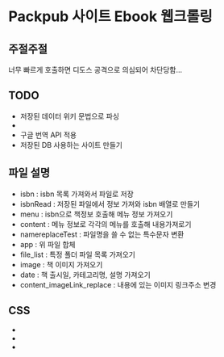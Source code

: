 # Packpub 사이트 Ebook 웹크롤링 #

## 주절주절 ##

너무 빠르게 호출하면 디도스 공격으로 의심되어 차단당함...

## TODO ##

* 저장된 데이터 위키 문법으로 파싱
* 
* 구글 번역 API 적용
* 저장된 DB 사용하는 사이트 만들기

## 파일 설명 ##

* isbn : isbn 목록 가져와서 파일로 저장
* isbnRead : 저장된 파일에서 정보 가져와 isbn 배열로 만들기
* menu : isbn으로 책정보 호출해 메뉴 정보 가져오기
* content : 메뉴 정보로 각각의 메뉴를 호출해 내용가져로기
* namereplaceTest : 파일명을 쓸 수 없는 특수문자 변환
* app : 위 파일 합체
* file_list : 특정 폴더 파일 목록 가져오기
* image : 책 이미지 가져오기
* date : 책 출시일, 카테고리명, 설명 가져오기
* content_imageLink_replace : 내용에 있는 이미지 링크주소 변경

## CSS ##

* <link href="https://maxcdn.bootstrapcdn.com/font-awesome/4.7.0/css/font-awesome.min.css" rel="stylesheet" integrity="sha384-wvfXpqpZZVQGK6TAh5PVlGOfQNHSoD2xbE+QkPxCAFlNEevoEH3Sl0sibVcOQVnN" crossorigin="anonymous">
* <link href="https://fonts.googleapis.com/css?family=Montserrat:500,400|Lato:300,400,500" rel="stylesheet" type="text/css" />
* <link href="https://d3ginfw2u4xn7p.cloudfront.net/fef9eb5/app.eecc9b6106c78f582007d7c0ef20b462.bundle.css" rel="stylesheet"></head>
